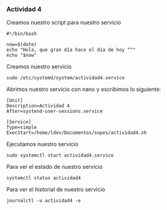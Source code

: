 ### Actividad 4
Creamos nuestro script para nuestro servicio
```
#!/bin/bash

now=$(date)
echo "Hola, que gran día hace el día de hoy ^^"
echo "$now"
```

Creamos nuestro servicio
```
sudo /etc/systemd/system/actividad4.service
```
Abrimos nuestro servicio con nano y escribimos lo siguiente:
```
[Unit]
Description=Actividad 4
After=systend-user-sessions.service

[Service]
Type=simple
ExecStart=/home/ldev/Documentos/sopes/actividad4.sh
```

Ejecutamos nuestro servicio
```
sudo systemctl start actividad4.service
```

Para ver el estado de nuestro servicio
```
systemctl status actividad4
```

Para ver el historial de nuestro servicio
```
journalctl -u actividad4 -e
```
